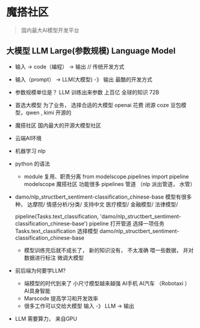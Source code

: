 # 魔搭社区
> 国内最大AI模型开发平台

## 大模型 LLM Large(参数规模) Language Model
- 输入 -> code（编程） -> 输出 // 传统开发方式 
- 输入（prompt） -> LLM(大模型) -》 输出 最酷的开发方式
- 参数规模单位是？ LLM 训练出来参数 上百亿 全球的知识  72B    

- 首选大模型
  为了业务， 选择合适的大模型
    openai 花费 闭源
    coze 豆包模型，qwen , kimi 开源的 
- 魔搭社区 
  国内最大的开源大模型社区

- 云端AI环境
- 机器学习  nlp 
- python 的语法
  -   module 复用、职责分离
    from modelscope.pipelines import pipeline 
    modelscope 魔搭社区 功能很多 pipelines  管道 （nlp 派出管道， 水管）

- damo/nlp_structbert_sentiment-classification_chinese-base
  模型有很多种， 达摩院/ 情感分析/分类/ 支持中文 
  医疗模型/ 金融模型/ 法律模型/

  pipeline(Tasks.text_classification, 
'damo/nlp_structbert_sentiment-classification_chinese-base')
  pipeline 打开管道
  选择一项任务 Tasks.text_classification
  选择模型 damo/nlp_structbert_sentiment-classification_chinese-base

  - 模型训练完后就不成长了， 新的知识没有， 不太准确 
    喂一些数据， 并对数据进行标注  微调大模型  
  
- 前后端为何要学LLM?
  - 端模型的时代到来了 
    小尺寸模型越来越强  AI手机 AI汽车 （Robotaxi ） AI具身智能 
  - Marscode 提高学习和开发效率
  - 很多工作可以交给大模型 
    输入 -》 LLM -> 输出 

- LLM 需要算力， 来自GPU  
